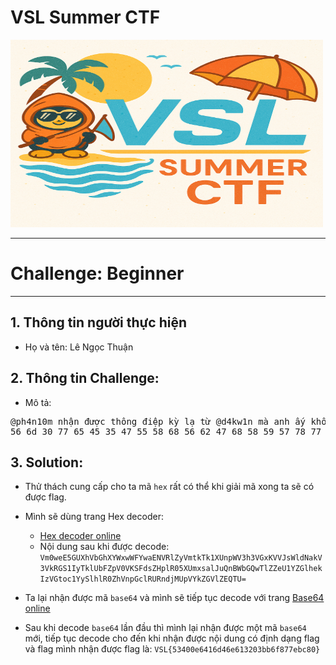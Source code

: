 # VSL Summer CTF

<img src="https://github.com/Thuanle2401/VSL-CTF/blob/main/web/UploadFile1/images/VSL-summer.png?raw=true" width="500" height="300">

---
# Challenge: Beginner
---
## 1. Thông tin người thực hiện
- Họ và tên: Lê Ngọc Thuận

## 2. Thông tin Challenge:
- Mô tả: 
<pre>
@ph4n10m nhận được thông điệp kỳ lạ từ @d4kw1n mà anh ấy không hiểu. Các bạn có thể giúp anh ấy giải mã được không? 
56 6d 30 77 65 45 35 47 55 58 68 56 62 47 68 58 59 57 78 77 57 46 59 77 61 45 4e 56 52 6c 5a 79 56 6d 74 6b 54 6b 31 58 55 6e 70 57 56 33 68 33 56 47 78 4b 56 56 4a 73 57 6c 64 4e 61 6b 56 33 56 6b 52 47 53 31 49 79 54 6b 6c 55 62 46 5a 70 56 30 56 4b 53 46 64 73 5a 48 70 6c 52 30 35 58 55 6d 78 73 61 6c 4a 75 51 6e 42 57 62 47 51 77 54 6c 5a 5a 65 55 31 59 5a 47 6c 68 65 6b 49 7a 56 47 74 6f 63 31 59 79 53 6c 68 6c 52 30 5a 68 56 6e 70 47 63 6c 52 55 52 6e 64 6a 4d 55 70 56 59 6b 5a 47 56 6c 5a 45 51 54 55 3d
</pre>
    
## 3. Solution:
- Thử thách cung cấp cho ta mã `hex` rất có thể khi giải mã xong ta sẽ có được flag.
- Mình sẽ dùng trang Hex decoder:
	+ [Hex decoder online](https://cryptii.com/pipes/hex-decoder)
    + Nội dung sau khi được decode: `Vm0weE5GUXhVbGhXYWxwWFYwaENVRlZyVmtkTk1XUnpWV3h3VGxKVVJsWldNakV3VkRGS1IyTklUbFZpV0VKSFdsZHplR05XUmxsalJuQnBWbGQwTlZZeU1YZGlhekIzVGtoc1YySlhlR0ZhVnpGclRURndjMUpVYkZGVlZEQTU=`

- Ta lại nhận được mã `base64` và mình sẽ tiếp tục decode với trang [Base64 online](https://www.base64decode.org/) 

- Sau khi decode `base64` lần đầu thì mình lại nhận được một mã `base64` mới, tiếp tục decode cho đến khi nhận được nội dung có định dạng flag và flag mình nhận được flag là: `VSL{53400e6416d46e613203bb6f877ebc80}`